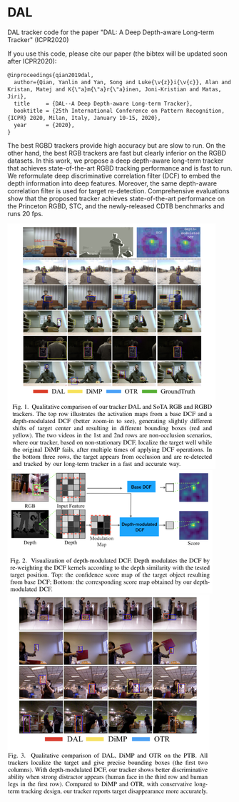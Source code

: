 # DAL
DAL tracker code for the paper "DAL: A Deep Depth-aware Long-term Tracker" (ICPR2020)

If you use this code, please cite our paper (the bibtex will be updated soon after ICPR2020):
```
@inproceedings{qian2019dal,
  author={Qian, Yanlin and Yan, Song and Luke{\v{z}}i{\v{c}}, Alan and Kristan, Matej and K{\"a}m{\"a}r{\"a}inen, Joni-Kristian and Matas, Jiri},
  title     = {DAL--A Deep Depth-aware Long-term Tracker},
  booktitle = {25th International Conference on Pattern Recognition, {ICPR} 2020, Milan, Italy, January 10-15, 2020},
  year      = {2020},
}
```
The best RGBD trackers provide high accuracy but are slow to run. On the other hand, the best RGB trackers are fast but clearly inferior on the RGBD datasets. In this work, we propose a deep depth-aware long-term tracker that achieves state-of-the-art RGBD tracking performance and is fast to run. We reformulate deep discriminative correlation filter (DCF) to embed the depth information into deep features. Moreover, the same depth-aware correlation filter is used for target re-detection. Comprehensive evaluations show that the proposed tracker achieves state-of-the-art performance on the Princeton RGBD, STC, and the newly-released CDTB benchmarks and runs 20 fps.

![Alt text](readme_imgs/fig01_dal.png?raw=true "Title")
![Alt text](readme_imgs/fig02_dal.png?raw=true "Title")
![Alt text](readme_imgs/fig03_dal.png?raw=true "Title")
